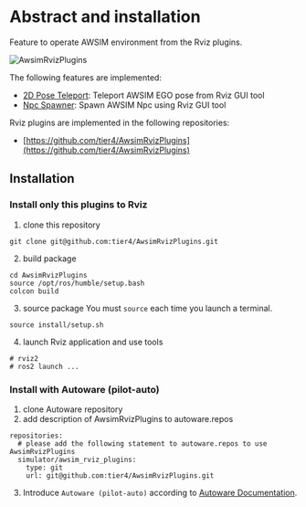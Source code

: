 # Abstract and installation
Feature to operate AWSIM environment from the Rviz plugins.

![AwsimRvizPlugins](../NpcSpawner/npc_spawner.png)

The following features are implemented:

- [2D Pose Teleport](../2dPoseTeleport/index.md): Teleport AWSIM EGO pose from Rviz GUI tool
- [Npc Spawner](../NpcSpawner/index.md): Spawn AWSIM Npc using Rviz GUI tool

Rviz plugins are implemented in the following repositories:

- [https://github.com/tier4/AwsimRvizPlugins](https://github.com/tier4/AwsimRvizPlugins)

## Installation
### Install only this plugins to Rviz
1. clone this repository
```
git clone git@github.com:tier4/AwsimRvizPlugins.git
```
2. build package
```
cd AwsimRvizPlugins
source /opt/ros/humble/setup.bash
colcon build
```
3. source package
You must `source` each time you launch a terminal.
```
source install/setup.sh
```
4. launch Rviz application and use tools
```
# rviz2
# ros2 launch ...
```

### Install with Autoware (pilot-auto)
1. clone Autoware repository
2. add description of AwsimRvizPlugins to autoware.repos
```
repositories:
  # please add the following statement to autoware.repos to use AwsimRvizPlugins
  simulator/awsim_rviz_plugins:
    type: git
    url: git@github.com:tier4/AwsimRvizPlugins.git
```
3. Introduce `Autoware (pilot-auto)` according to [Autoware Documentation](https://autowarefoundation.github.io/autoware-documentation/main/installation/autoware/source-installation/).
